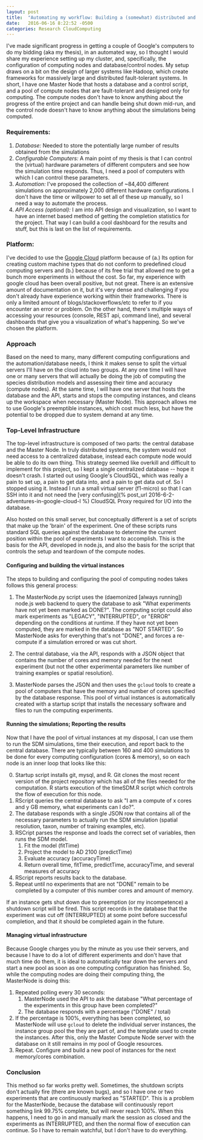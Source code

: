 ```yaml
---
layout: post
title:  "Automating my workflow: Building a (somewhat) distributed and (moderately) fault-tolerant system"
date:   2016-06-16 8:22:52 -0500
categories: Research CloudComputing
---
```


I've made significant progress in getting a couple of Google's computers to do my bidding (aka my thesis), in an automated way, so I thought I would share my experience setting up my cluster, and, specifically, the configuration of computing nodes and database/control nodes.  My setup draws on a bit on the design of larger systems like Hadoop, which create frameworks for massively large and distributed fault-tolerant systems.  In short, I have one Master Node that hosts a database and a control script, and a pool of compute nodes that are fault-tolerant and designed only for computing.  The compute nodes don't have to know anything about the progress of the entire project and can handle being shut down mid-run, and the control node doesn't have to know anything about the simulations being computed.

### Requirements:
1.  *Database:* Needed to store the potentially large number of results obtained from the simulations
2.  *Configurable Computers:*  A main point of my thesis is that I can control the (virtual) hardware parameters of different computers and see how the simulation time responds.  Thus, I need a pool of computers with which I can control these parameters.
3.  *Automation:* I've proposed the collection of ~84,400 different simulations on approximately 2,000 different hardware configurations. I don't have the time or willpower to set all of these up manually, so I need a way to automate the process.
4.  *API Access (optional):* I am into API design and visualization, so I want to have an internet based method of getting the completion statistics for the project.  That way I can build a cool dashboard for the results and stuff, but this is last on the list of requirements.

### Platform:
I've decided to use the [Google Cloud](http://cloud.google.com) platform because of (a.) Its option for creating custom machine types that do not conform to predefined cloud computing servers and (b.) because of its free trial that allowed me to get a bunch more experiments in without the cost.  So far, my experience with google cloud has been overall positive, but not great.  There is an extensive amount of documentation on it, but it's very dense and challenging if you don't already have experience working within their frameworks.  There is only a limited amount of blogs/stackoverflows/etc to refer to if you encounter an error or problem.  On the other hand, there's multiple ways of accessing your resources (console, REST api, command line), and several dashboards that give you a visualization of what's happening.  So we've chosen the platform.

### Approach
Based on the need to many, many different computing configurations and the automation/database needs, I think it makes sense to split the virtual servers I'll have on the cloud into two groups. At any one time I will have one or many servers that will actually be doing the job of computing the species distribution models and assessing their time and accuracy (compute nodes).  At the same time, I will have one server that hosts the database and the API, starts and stops the computing instances, and cleans up the workspace when necessary (Master Node). This approach allows me to use Google's preemptible instances, which cost much less, but have the potential to be dropped due to system demand at any time.

### Top-Level Infrastructure
The top-level infrastructure is composed of two parts: the central database and the Master Node.  In truly distributed systems, the system would not need access to a centralized database, instead each compute node would be able to do its own thing.  This strategy seemed like overkill and difficult to implement for this project, so I kept a single centralized database -- hope it doesn't crash.  I started out using Google's CloudSQL, which was really a pain to set up, a pain to get data into, and a pain to get data out of.  So I stopped using it. Instead I run a small virtual server (f1-micro) so that I can SSH into it and not need the [very confusing](% post_url 2016-6-2-adventures-in-google-cloud-I %) CloudSQL Proxy required for I/O into the database.

Also hosted on this small server, but conceptually different is a set of scripts that make up the 'brain' of the experiment. One of these scripts runs standard SQL queries against the database to determine the current position within the pool of experiments I want to accomplish.  This is the basis for the API, developed in node.js, and also the basis for the script that controls the setup and teardown of the compute nodes.  

#### Configuring and building the virtual instances
The steps to building and configuring the pool of computing nodes takes follows this general process:
1.  The MasterNode.py script uses the (daemonized [always running]) node.js web backend to query the database to ask "What experiments have not yet been marked as DONE?".  The computing script could also mark experiments as "LEGACY", "INTERRUPTED", or "ERROR" depending on the conditions at runtime.  If they have not yet been computed, they are marked in the database as "NOT STARTED". So MasterNode asks for everything that's not "DONE", and forces a re-compute if a simulation errored or was cut short.

2.  The central database, via the API, responds with a JSON object that contains the number of cores and memory needed for the next experiment (but not the other experimental parameters like number of training examples or spatial resolution).

3. MasterNode parses the JSON and then uses the ```gcloud``` tools to create a pool of computers that have the memory and number of cores specified by the database response.  This pool of virtual instances is automatically created with a startup script that installs the necessary software and files to run the computing experiments.

#### Running the simulations; Reporting the results
Now that I have the pool of virtual instances at my disposal, I can use them to run the SDM simulations, time their execution, and report back to the central database.  There are typically between 160 and 400 simulations to be done for every computing configuration (cores & memory), so on each node is an inner loop that looks like this:

0.  Startup script installs git, mysql, and R.  Git clones the most recent version of the project repository which has all of the files needed for the computation.  R starts execution of the timeSDM.R script which controls the flow of execution for this node.
1.  RScript queries the central database to ask "I am a compute of x cores and y GB memory, what experiments can I do?".  
2.  The database responds with a single JSON row that contains all of the necessary parameters to actually run the SDM simulation (spatial resolution, taxon, number of training examples, etc).
3.  RSCript parses the response and loads the correct set of variables, then runs the SDM model.
    1.  Fit the model (fitTime)
    2.  Project the model to AD 2100 (predictTime)
    3.  Evaluate accuracy (accuracyTime)
    4.  Return overall time, fitTime, predictTime, accuracyTime, and several measures of accuracy
4.  RScript reports results back to the database.
5.  Repeat until no experiments that are not "DONE" remain to be completed by a computer of this number cores and amount of memory.

If an instance gets shut down due to preemption (or my incompetence) a shutdown script will be fired. This script records in the database that the experiment was cut off (INTERRUPTED) at some point before successful completion, and that it should be completed again in the future.

#### Managing virtual infrastructure
Because Google charges you by the minute as you use their servers, and because I have to do a lot of different experiments and don't have that much time do them, it is ideal to automatically tear down the servers and start a new pool as soon as one computing configuration has finished. So, while the computing nodes are doing their computing thing, the MasterNode is doing this:
1.  Repeated polling every 30 seconds:
    1.  MasterNode used the API to ask the database "What percentage of the experiments in this group have been completed?"
    2.  The database responds with a percentage ("DONE" / total)
2.  If the percentage is 100%, everything has been completed, so MasterNode will use ```gcloud``` to delete the individual server instances, the instance group pool the they are part of, and the template used to create the instances.  After this, only the Master Compute Node server with the database on it still remains in my pool of Google resources.
3.  Repeat.  Configure and build a new pool of instances for the next memory/cores combination.

### Conclusion
This method so far works pretty well.  Sometimes, the shutdown scripts don't actually fire (there are known bugs), and so I have one or two experiments that are continuously marked as "STARTED".  This is a problem for the MasterNode, because the database will continuously report something link 99.75% complete, but will never reach 100%.  When this happens, I need to go in and manually mark the session as closed and the experiments as INTERRUPTED, and then the normal flow of execution can continue.  So I have to remain watchful, but I don't have to do everything.
